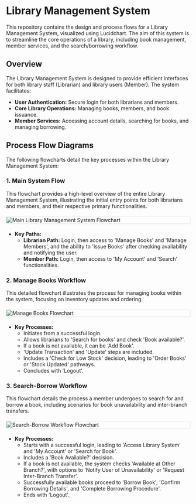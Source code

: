 # Library Management System

This repository contains the design and process flows for a Library Management System, visualized using Lucidchart. The aim of this system is to streamline the core operations of a library, including book management, member services, and the search/borrowing workflow.

## Overview

The Library Management System is designed to provide efficient interfaces for both library staff (Librarian) and library users (Member). The system facilitates:

* **User Authentication:** Secure login for both librarians and members.
* **Core Library Operations:** Managing books, members, and book issuance.
* **Member Services:** Accessing account details, searching for books, and managing borrowing.

## Process Flow Diagrams

The following flowcharts detail the key processes within the Library Management System:

### 1. Main System Flow

This flowchart provides a high-level overview of the entire Library Management System, illustrating the initial entry points for both librarians and members, and their respective primary functionalities.

<img src="image_fa38da.png" alt="Main Library Management System Flowchart" style="max-width: 100%; height: auto; display: block; margin: 20px 0; border: 1px solid #eaecef; box-shadow: 0 1px 3px rgba(27,31,35,.075);">

* **Key Paths:**
    * **Librarian Path:** Login, then access to 'Manage Books' and 'Manage Members', and the ability to 'Issue Books' after checking availability and notifying the user.
    * **Member Path:** Login, then access to 'My Account' and 'Search' functionalities.

### 2. Manage Books Workflow

This detailed flowchart illustrates the process for managing books within the system, focusing on inventory updates and ordering.

<img src="image_fa3c22.png" alt="Manage Books Flowchart" style="max-width: 100%; height: auto; display: block; margin: 20px 0; border: 1px solid #eaecef; box-shadow: 0 1px 3px rgba(27,31,35,.075);">

* **Key Processes:**
    * Initiates from a successful login.
    * Allows librarians to 'Search for books' and check 'Book available?'.
    * If a book is not available, it can be 'Add Book'.
    * 'Update Transaction' and 'Update' steps are included.
    * Includes a 'Check for Low Stock' decision, leading to 'Order Books' or 'Stock Updated' pathways.
    * Concludes with 'Logout'.

### 3. Search-Borrow Workflow

This flowchart details the process a member undergoes to search for and borrow a book, including scenarios for book unavailability and inter-branch transfers.

<img src="image_fa3be0.png" alt="Search-Borrow Workflow Flowchart" style="max-width: 100%; height: auto; display: block; margin: 20px 0; border: 1px solid #eaecef; box-shadow: 0 1px 3px rgba(27,31,35,.075);">

* **Key Processes:**
    * Starts with a successful login, leading to 'Access Library System' and 'My Account' or 'Search for Book'.
    * Includes a 'Book Available?' decision.
    * If a book is not available, the system checks 'Available at Other Branch?', with options to 'Notify User of Unavailability' or 'Request Inter-Branch Transfer'.
    * Successfully available books proceed to 'Borrow Book', 'Confirm Borrowing Details', and 'Complete Borrowing Procedure'.
    * Ends with 'Logout'.
